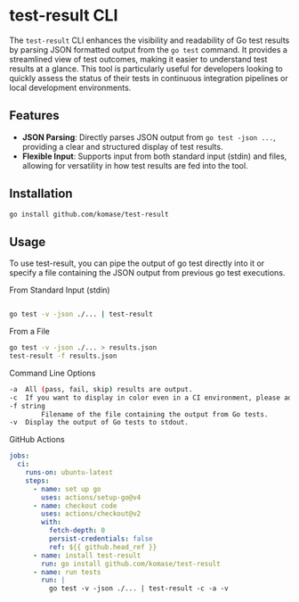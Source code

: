 # test-result CLI

The `test-result` CLI enhances the visibility and readability of Go test results by parsing JSON formatted output from the `go test` command. 
It provides a streamlined view of test outcomes, making it easier to understand test results at a glance. 
This tool is particularly useful for developers looking to quickly assess the status of their tests in continuous integration pipelines or local development environments.

## Features

- **JSON Parsing**: Directly parses JSON output from `go test -json ...`, providing a clear and structured display of test results.
- **Flexible Input**: Supports input from both standard input (stdin) and files, allowing for versatility in how test results are fed into the tool.

## Installation

```bash
go install github.com/komase/test-result
```

## Usage
To use test-result, you can pipe the output of go test directly into it or specify a file containing the JSON output from previous go test executions.

From Standard Input (stdin)

```bash

go test -v -json ./... | test-result

```
From a File

```bash
go test -v -json ./... > results.json
test-result -f results.json
```

Command Line Options
```bash
-a	All (pass, fail, skip) results are output.
-c  If you want to display in color even in a CI environment, please add the -c option.
-f string
    	Filename of the file containing the output from Go tests.
-v	Display the output of Go tests to stdout.
```

GitHub Actions

```yaml
jobs:
  ci:
    runs-on: ubuntu-latest
    steps:
      - name: set up go
        uses: actions/setup-go@v4
      - name: checkout code
        uses: actions/checkout@v2
        with:
          fetch-depth: 0
          persist-credentials: false
          ref: ${{ github.head_ref }}
      - name: install test-result
        run: go install github.com/komase/test-result
      - name: run tests
        run: |
          go test -v -json ./... | test-result -c -a -v
```

